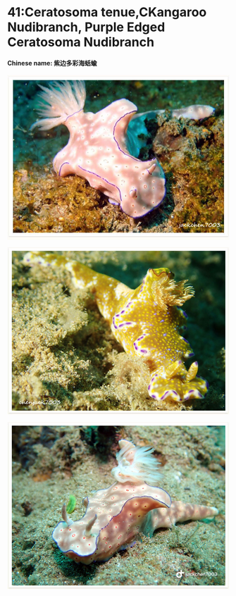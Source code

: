 # 41:Ceratosoma tenue,CKangaroo Nudibranch, Purple Edged Ceratosoma Nudibranch

#### Chinese name: 紫边多彩海蛞蝓

![](../../.gitbook/assets/ceratosoma-trilobatum.jpg)

![](../../.gitbook/assets/ceratosoma-tenue.jpg)

![](../../.gitbook/assets/ceratosoma-tenue2.jpg)

